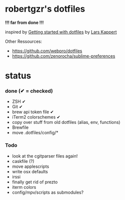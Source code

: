 robertgzr's dotfiles
====================

**!!! far from done !!!**

inspired by [Getting started with dotfiles](https://medium.com/@webprolific/getting-started-with-dotfiles-43c3602fd789) by [Lars Kappert](https://twitter.com/webprolific)

Other Ressources:
* https://github.com/webpro/dotfiles
* https://github.com/zenorocha/sublime-preferences


status
======

### done (✔ = checked)
* ZSH ✔
* Git ✔
* brew api token file ✔
* iTerm2 colorschemes ✔ 
* copy over stuff from old dotfiles (alias, env, functions) 
* Brewfile
* move .dotfiles/config/*

### Todo
* look at the cgitparser files again!
* caskfile (?)
* move applescripts
* write osx defaults
* irssi
* finally get rid of prezto
* iterm colors
* config/mpv/scripts as submodules?